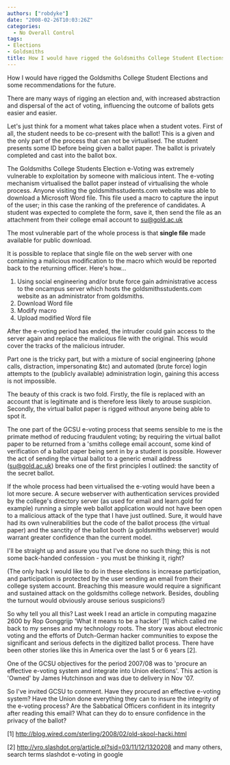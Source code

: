 ```yaml
---
authors: ["robdyke"]
date: "2008-02-26T10:03:26Z"
categories:
  - No Overall Control
tags:
- Elections
- Goldsmiths
title: How I would have rigged the Goldsmiths College Student Elections...
---
```

How I would have rigged the Goldsmiths College Student Elections and some recommendations for the future.

There are many ways of rigging an election and, with increased abstraction and dispersal of the act of voting, influencing the outcome of ballots gets easier and easier.

Let's just think for a moment what takes place when a student votes. First of all, the student needs to be co-present with the ballot! This is a given and the only part of the process that can not be virtualised. The student presents some ID before being given a ballot paper. The ballot is privately completed and cast into the ballot box.

The Goldsmiths College Students Election e-Voting was extremely vulnerable to exploitation by someone with malicious intent. The e-voting mechanism virtualised the ballot paper instead of virtualising the whole process. Anyone visiting the goldsmithsstudents.com website was able to download a Microsoft Word file. This file used a macro to capture the input of the user; in this case the ranking of the preference of candidates. A student was expected to complete the form, save it, then send the file as an attachment from their college email account to <span class="Object" id="OBJ_PREFIX_DWT713">su@gold.ac.uk</span>

The most vulnerable part of the whole process is that **single file** made available for public download.

<!--more-->

It is possible to replace that single file on the web server with one containing a malicious modification to the macro which would be reported back to the returning officer. Here's how...

  1. Using social engineering and/or brute force gain administrative access to the oncampus server which hosts the goldsmithsstudents.com website as an administrator from goldsmiths.
  2. Download Word file
  3. Modify macro
  4. Upload modified Word file

After the e-voting period has ended, the intruder could gain access to the server again and replace the malicious file with the original. This would cover the tracks of the malicious intruder.
  
Part one is the tricky part, but with a mixture of social engineering (phone calls, distraction, impersonating &#038;tc) and automated (brute force) login attempts to the (publicly available) administration login, gaining this access is not impossible.

The beauty of this crack is two fold. Firstly, the file is replaced with an account that is legitimate and is therefore less likely to arouse suspicion. Secondly, the virtual ballot paper is rigged without anyone being able to spot it.

The one part of the GCSU e-voting process that seems sensible to me is the primate method of reducing fraudulent voting; by requiring the virtual ballot paper to be returned from a 'smiths college email account, some kind of verification of a ballot paper being sent in by a student is possible. However the act of sending the virtual ballot to a generic email address (<span class="Object" id="OBJ_PREFIX_DWT714">su@gold.ac.uk</span>) breaks one of the first principles I outlined: the sanctity of the secret ballot.

If the whole process had been virtualised the e-voting would have been a lot more secure. A secure webserver with authentication services provided by the college's directory server (as used for email and learn.gold for example) running a simple web ballot application would not have been open to a malicious attack of the type that I have just outlined. Sure, it would have had its own vulnerabilities but the code of the ballot process (the virtual paper) and the sanctity of the ballot booth (a goldsmiths webserver) would warrant greater confidence than the current model.

I'll be straight up and assure you that I've done no such thing; this is not some back-handed confession - you must be thinking it, right?

(The only hack I would like to do in these elections is increase participation, and participation is protected by the user sending an email from their college system account. Breaching this measure would require a significant and sustained attack on the goldsmiths college network. Besides, doubling the turnout would obviously arouse serious suspicions!)

So why tell you all this? Last week I read an article in computing magazine 2600 by Rop Gonggrijp 'What it means to be a hacker' [1] which called me back to my senses and my technology roots. The story was about electronic voting and the efforts of Dutch-German hacker communities to expose the significant and serious defects in the digitized ballot process. There have been other stories like this in America over the last 5 or 6 years [2].

One of the GCSU objectives for the period 2007/08 was to 'procure an effective e-voting system and integrate into Union elections'. This action is 'Owned' by James Hutchinson and was due to delivery in Nov '07.

So I've invited GCSU to comment. Have they procured an effective e-voting system? Have the Union done everything they can to insure the integrity of the e-voting process? Are the Sabbatical Officers confident in its integrity after reading this email? What can they do to ensure confidence in the privacy of the ballot?

[1] <span class="Object" id="OBJ_PREFIX_DWT715"><a target="_blank" href="http://blog.wired.com/sterling/2008/02/old-skool-hacki.html">http://blog.wired.com/sterling/2008/02/old-skool-hacki.html</a></span>
  
[2] <span class="Object" id="OBJ_PREFIX_DWT716"><a target="_blank" href="http://yro.slashdot.org/article.pl?sid=03/11/12/1320208">http://yro.slashdot.org/article.pl?sid=03/11/12/1320208</a></span> and many others, search terms slashdot e-voting in google